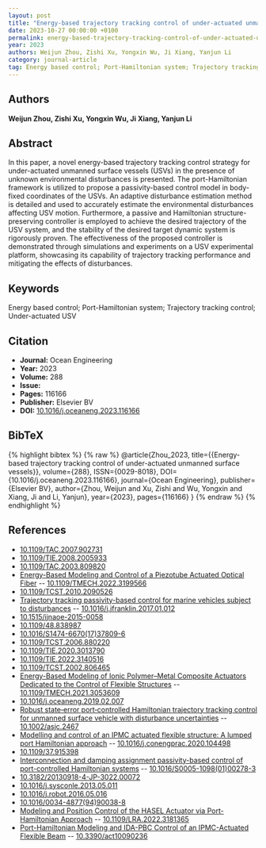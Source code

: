 ```yaml
---
layout: post
title: "Energy-based trajectory tracking control of under-actuated unmanned surface vessels"
date: 2023-10-27 00:00:00 +0100
permalink: energy-based-trajectory-tracking-control-of-under-actuated-unmanned-surface-vessels
year: 2023
authors: Weijun Zhou, Zishi Xu, Yongxin Wu, Ji Xiang, Yanjun Li
category: journal-article
tag: Energy based control; Port-Hamiltonian system; Trajectory tracking control; Under-actuated USV
---
```

 
## Authors
**Weijun Zhou, Zishi Xu, Yongxin Wu, Ji Xiang, Yanjun Li**
 
## Abstract
In this paper, a novel energy-based trajectory tracking control strategy for under-actuated unmanned surface vessels (USVs) in the presence of unknown environmental disturbances is presented. The port-Hamiltonian framework is utilized to propose a passivity-based control model in body-fixed coordinates of the USVs. An adaptive disturbance estimation method is detailed and used to accurately estimate the environmental disturbances affecting USV motion. Furthermore, a passive and Hamiltonian structure-preserving controller is employed to achieve the desired trajectory of the USV system, and the stability of the desired target dynamic system is rigorously proven. The effectiveness of the proposed controller is demonstrated through simulations and experiments on a USV experimental platform, showcasing its capability of trajectory tracking performance and mitigating the effects of disturbances.
 
## Keywords
Energy based control; Port-Hamiltonian system; Trajectory tracking control; Under-actuated USV
 
## Citation
- **Journal:** Ocean Engineering
- **Year:** 2023
- **Volume:** 288
- **Issue:** 
- **Pages:** 116166
- **Publisher:** Elsevier BV
- **DOI:** [10.1016/j.oceaneng.2023.116166](https://doi.org/10.1016/j.oceaneng.2023.116166)
 
## BibTeX
{% highlight bibtex %}
{% raw %}
@article{Zhou_2023,
  title={{Energy-based trajectory tracking control of under-actuated unmanned surface vessels}},
  volume={288},
  ISSN={0029-8018},
  DOI={10.1016/j.oceaneng.2023.116166},
  journal={Ocean Engineering},
  publisher={Elsevier BV},
  author={Zhou, Weijun and Xu, Zishi and Wu, Yongxin and Xiang, Ji and Li, Yanjun},
  year={2023},
  pages={116166}
}
{% endraw %}
{% endhighlight %}
 
## References
- [10.1109/TAC.2007.902731](https://doi.org/10.1109/TAC.2007.902731)
- [10.1109/TIE.2008.2005933](https://doi.org/10.1109/TIE.2008.2005933)
- [10.1109/TAC.2003.809820](https://doi.org/10.1109/TAC.2003.809820)
- [Energy-Based Modeling and Control of a Piezotube Actuated Optical Fiber](energy-based-modeling-and-control-of-a-piezotube-actuated-optical-fiber) -- [10.1109/TMECH.2022.3199566](https://doi.org/10.1109/TMECH.2022.3199566)
- [10.1109/TCST.2010.2090526](https://doi.org/10.1109/TCST.2010.2090526)
- [Trajectory tracking passivity-based control for marine vehicles subject to disturbances](trajectory-tracking-passivity-based-control-for-marine-vehicles-subject-to-disturbances) -- [10.1016/j.jfranklin.2017.01.012](https://doi.org/10.1016/j.jfranklin.2017.01.012)
- [10.1515/ijnaoe-2015-0058](https://doi.org/10.1515/ijnaoe-2015-0058)
- [10.1109/48.838987](https://doi.org/10.1109/48.838987)
- [10.1016/S1474-6670(17)37809-6](https://doi.org/10.1016/S1474-6670(17)37809-6)
- [10.1109/TCST.2006.880220](https://doi.org/10.1109/TCST.2006.880220)
- [10.1109/TIE.2020.3013790](https://doi.org/10.1109/TIE.2020.3013790)
- [10.1109/TIE.2022.3140516](https://doi.org/10.1109/TIE.2022.3140516)
- [10.1109/TCST.2002.806465](https://doi.org/10.1109/TCST.2002.806465)
- [Energy-Based Modeling of Ionic Polymer–Metal Composite Actuators Dedicated to the Control of Flexible Structures](energy-based-modeling-of-ionic-polymer-metal-composite-actuators-dedicated-to-the-control-of-flexible-structures) -- [10.1109/TMECH.2021.3053609](https://doi.org/10.1109/TMECH.2021.3053609)
- [10.1016/j.oceaneng.2019.02.007](https://doi.org/10.1016/j.oceaneng.2019.02.007)
- [Robust state‐error port‐controlled Hamiltonian trajectory tracking control for unmanned surface vehicle with disturbance uncertainties](robust-state-error-port-controlled-hamiltonian-trajectory-tracking-control-for-unmanned-surface-vehicle-with-disturbance-uncertainties) -- [10.1002/asjc.2467](https://doi.org/10.1002/asjc.2467)
- [Modelling and control of an IPMC actuated flexible structure: A lumped port Hamiltonian approach](modelling-and-control-of-an-ipmc-actuated-flexible-structure-a-lumped-port-hamiltonian-approach) -- [10.1016/j.conengprac.2020.104498](https://doi.org/10.1016/j.conengprac.2020.104498)
- [10.1109/37.915398](https://doi.org/10.1109/37.915398)
- [Interconnection and damping assignment passivity-based control of port-controlled Hamiltonian systems](interconnection-and-damping-assignment-passivity-based-control-of-port-controlled-hamiltonian-systems) -- [10.1016/S0005-1098(01)00278-3](https://doi.org/10.1016/S0005-1098(01)00278-3)
- [10.3182/20130918-4-JP-3022.00072](https://doi.org/10.3182/20130918-4-JP-3022.00072)
- [10.1016/j.sysconle.2013.05.011](https://doi.org/10.1016/j.sysconle.2013.05.011)
- [10.1016/j.robot.2016.05.016](https://doi.org/10.1016/j.robot.2016.05.016)
- [10.1016/0034-4877(94)90038-8](https://doi.org/10.1016/0034-4877(94)90038-8)
- [Modeling and Position Control of the HASEL Actuator via Port-Hamiltonian Approach](modeling-and-position-control-of-the-hasel-actuator-via-port-hamiltonian-approach) -- [10.1109/LRA.2022.3181365](https://doi.org/10.1109/LRA.2022.3181365)
- [Port-Hamiltonian Modeling and IDA-PBC Control of an IPMC-Actuated Flexible Beam](port-hamiltonian-modeling-and-ida-pbc-control-of-an-ipmc-actuated-flexible-beam) -- [10.3390/act10090236](https://doi.org/10.3390/act10090236)

